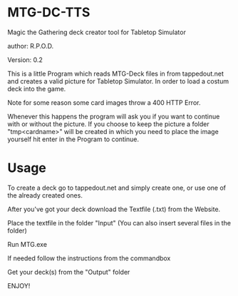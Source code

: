 MTG-DC-TTS
==========

Magic the Gathering deck creator tool for Tabletop Simulator

author: R.P.O.D.

Version: 0.2

This is a little Program which reads MTG-Deck files in from tappedout.net 
and creates a valid picture for Tabletop Simulator. In order to load a costum 
deck into the game.

Note for some reason some card images throw a 400 HTTP Error.

Whenever this happens the program will ask you if you want to continue with 
or without the picture. If you choose to keep the picture a folder 
"tmp\<cardname>\" will be created in which you need to place the image yourself 
hit enter in the Program to continue.

Usage
==========

To create a deck go to tappedout.net and simply create one, or use one of the 
already created ones. 

After you've got your deck download the Textfile (.txt) from the Website. 

Place the textfile in the folder "Input" (You can also insert several files 
in the folder)

Run MTG.exe

If needed follow the instructions from the commandbox

Get your deck(s) from the "Output" folder

ENJOY!

